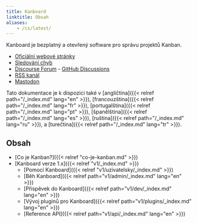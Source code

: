 ```yaml
---
title: Kanboard
linktitle: Obsah
aliases:
    - /cs/latest/
---
```


Kanboard je bezplatný a otevřený software pro správu projektů Kanban.

- [Oficiální webové stránky](https://kanboard.org)
- [Sledování chyb](https://github.com/kanboard/kanboard/issues)
- [Discourse Forum](https://kanboard.discourse.group/) - [GitHub Discussions](https://github.com/orgs/kanboard/discussions)
- [RSS kanál](https://kanboard.org/releases.xml)
- [Mastodon](https://mastodon.social/@kanboard)

Tato dokumentace je k dispozici také v [angličtina]({{< relref path="/_index.md" lang="en" >}}), [francouzština]({{< relref path="/_index.md" lang="fr" >}}), [portugalština]({{< relref path="/_index.md" lang="pt" >}}), [španělština]({{< relref path="/_index.md" lang="es" >}}), [ruština]({{< relref path="/_index.md" lang="ru" >}}), a [turečtina]({{< relref path="/_index.md" lang="tr" >}}).

## Obsah

- [Co je Kanban?]({{< relref "co-je-kanban.md" >}})
- [Kanboard verze 1.x]({{< relref "v1/_index.md" >}})
    - [Pomocí Kanboard]({{< relref "v1/uzivatelsky/_index.md" >}})
    - [Běh Kanboard]({{< relref path="v1/admin/_index.md" lang="en" >}})
    - [Příspěvek do Kanboard]({{< relref path="v1/dev/_index.md" lang="en" >}})
    - [Vývoj pluginů pro Kanboard]({{< relref path="v1/plugins/_index.md" lang="en" >}})
    - [Reference API]({{< relref path="v1/api/_index.md" lang="en" >}})
